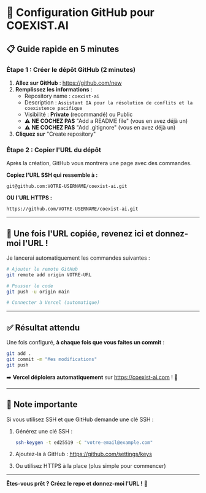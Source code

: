 # 🔗 Configuration GitHub pour COEXIST.AI

## 📋 Guide rapide en 5 minutes

### Étape 1 : Créer le dépôt GitHub (2 minutes)

1. **Allez sur GitHub** : https://github.com/new
2. **Remplissez les informations** :
   - Repository name : `coexist-ai`
   - Description : `Assistant IA pour la résolution de conflits et la coexistence pacifique`
   - Visibilité : **Private** (recommandé) ou Public
   - ⚠️ **NE COCHEZ PAS** "Add a README file" (vous en avez déjà un)
   - ⚠️ **NE COCHEZ PAS** "Add .gitignore" (vous en avez déjà un)
3. **Cliquez sur** "Create repository"

### Étape 2 : Copier l'URL du dépôt

Après la création, GitHub vous montrera une page avec des commandes.

**Copiez l'URL SSH qui ressemble à :**
```
git@github.com:VOTRE-USERNAME/coexist-ai.git
```

**OU l'URL HTTPS :**
```
https://github.com/VOTRE-USERNAME/coexist-ai.git
```

---

## 🚀 Une fois l'URL copiée, revenez ici et donnez-moi l'URL !

Je lancerai automatiquement les commandes suivantes :

```bash
# Ajouter le remote GitHub
git remote add origin VOTRE-URL

# Pousser le code
git push -u origin main

# Connecter à Vercel (automatique)
```

---

## ✅ Résultat attendu

Une fois configuré, **à chaque fois que vous faites un commit** :

```bash
git add .
git commit -m "Mes modifications"
git push
```

➡️ **Vercel déploiera automatiquement** sur https://coexist-ai.com ! 🎉

---

## 🔐 Note importante

Si vous utilisez SSH et que GitHub demande une clé SSH :

1. Générez une clé SSH :
   ```bash
   ssh-keygen -t ed25519 -C "votre-email@example.com"
   ```

2. Ajoutez-la à GitHub : https://github.com/settings/keys

3. Ou utilisez HTTPS à la place (plus simple pour commencer)

---

**Êtes-vous prêt ? Créez le repo et donnez-moi l'URL !** 🚀

